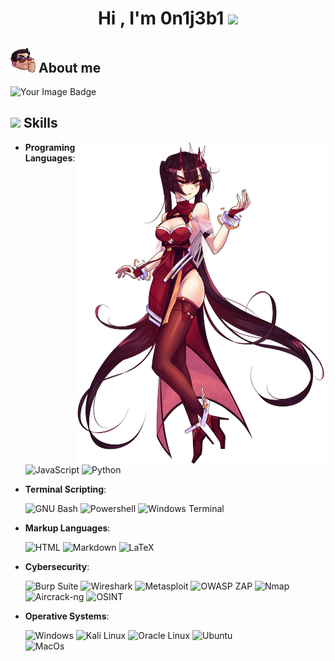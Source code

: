 <h1 align="center">Hi , I'm 0n1j3b1 <img src="https://media.giphy.com/media/hvRJCLFzcasrR4ia7z/giphy.gif" width="35"></h1>

## <picture><img src = "https://github.com/0n1j3b1/0n1j3b1/blob/main/Me_Thumb.png" width = 40px></picture> About me

<p align="center">

<p align="left">

<img src="https://tryhackme-badges.s3.amazonaws.com/0n1j3b1.png" alt="Your Image Badge" />

</p>
    
## <img src="https://media2.giphy.com/media/QssGEmpkyEOhBCb7e1/giphy.gif?cid=ecf05e47a0n3gi1bfqntqmob8g9aid1oyj2wr3ds3mg700bl&rid=giphy.gif" width ="20"> **Skills**

<a target="_blank" align="center">
  <img align="right" width="400" src="https://github.com/0n1j3b1/0n1j3b1/blob/main/OTS_Akane.png">
</a>

- **Programing Languages**:
    
    ![JavaScript](https://img.shields.io/badge/JavaScript%20-%23F7DF1E.svg?style=for-the-badge&logo=javascript&logoColor=black)
    ![Python](https://img.shields.io/badge/Python%20-%2314354C.svg?style=for-the-badge&logo=python&logoColor=white)

  
- **Terminal Scripting**:
  
   ![GNU Bash](https://img.shields.io/badge/GNU%20Bash-4EAA25?style=for-the-badge&logo=GNU%20Bash&logoColor=white)
   ![Powershell](https://img.shields.io/badge/powershell-5391FE?style=for-the-badge&logo=powershell&logoColor=white)
   ![Windows Terminal](https://img.shields.io/badge/windows%20terminal-4D4D4D?style=for-the-badge&logo=windows%20terminal&logoColor=white)
  
- **Markup Languages**:

   ![HTML](https://img.shields.io/badge/HTML-FF5733?style=for-the-badge&logo=html5&logoColor=white)
   ![Markdown](https://img.shields.io/badge/Markdown-000000?style=for-the-badge&logo=markdown&logoColor=white)
   ![LaTeX](https://img.shields.io/badge/LaTeX-239120?style=for-the-badge&logo=latex&logoColor=white)


- **Cybersecurity**:

  ![Burp Suite](https://img.shields.io/badge/Burp%20Suite-FF7A00?style=for-the-badge&logo=burpsuite&logoColor=white)
  ![Wireshark](https://img.shields.io/badge/Wireshark-3F8CFF?style=for-the-badge&logo=wireshark&logoColor=white)
  ![Metasploit](https://img.shields.io/badge/Metasploit-5B5EA6?style=for-the-badge&logo=metasploit&logoColor=white)
  ![OWASP ZAP](https://img.shields.io/badge/OWASP%20ZAP-7D7D7D?style=for-the-badge&logo=owasp&logoColor=white)
  ![Nmap](https://img.shields.io/badge/Nmap-00BFFF?style=for-the-badge&logo=nmap&logoColor=white)
  ![Aircrack-ng](https://img.shields.io/badge/Aircrack%20ng-1C5F15?style=for-the-badge&logo=aircrack&logoColor=white)
  ![OSINT](https://img.shields.io/badge/OSINT-1E90FF?style=for-the-badge&logo=osint&logoColor=white)  
  
- **Operative Systems**:

    ![Windows](https://img.shields.io/badge/Windows-0078D6?style=for-the-badge&logo=windows&logoColor=white)
    ![Kali Linux](https://img.shields.io/badge/Kali_Linux-557C94?style=for-the-badge&logo=kali-linux&logoColor=white)
    ![Oracle Linux](https://img.shields.io/badge/Oracle%20Linux-EE0000?style=for-the-badge&logo=Oracle&logoColor=white)
    ![Ubuntu](https://img.shields.io/badge/Ubuntu-E95420?style=for-the-badge&logo=ubuntu&logoColor=white)  
    ![MacOs](https://img.shields.io/badge/mac%20os-000000?style=for-the-badge&logo=apple&logoColor=white)
